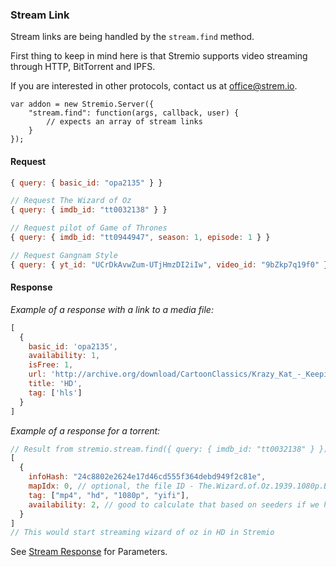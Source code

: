 ### Stream Link

Stream links are being handled by the `stream.find` method.

First thing to keep in mind here is that Stremio supports video streaming through HTTP, BitTorrent and IPFS. 

If you are interested in other protocols, contact us at [office@strem.io](mailto:office@strem.io).

```
var addon = new Stremio.Server({
	"stream.find": function(args, callback, user) {
		// expects an array of stream links
	}
});
```

#### Request

```javascript
{ query: { basic_id: "opa2135" } }
```
```javascript
// Request The Wizard of Oz
{ query: { imdb_id: "tt0032138" } }
```
```javascript
// Request pilot of Game of Thrones
{ query: { imdb_id: "tt0944947", season: 1, episode: 1 } }
```
```javascript
// Request Gangnam Style
{ query: { yt_id: "UCrDkAvwZum-UTjHmzDI2iIw", video_id: "9bZkp7q19f0" } }
```



#### Response

_Example of a response with a link to a media file:_

```javascript
[
  {
    basic_id: 'opa2135',
    availability: 1,
    isFree: 1,
    url: 'http://archive.org/download/CartoonClassics/Krazy_Kat_-_Keeping_Up_With_Krazy.mp4',
    title: 'HD',
    tag: ['hls']
  }
]
```

_Example of a response for a torrent:_

```javascript
// Result from stremio.stream.find({ query: { imdb_id: "tt0032138" } })
[
  { 
    infoHash: "24c8802e2624e17d46cd555f364debd949f2c81e",
    mapIdx: 0, // optional, the file ID - The.Wizard.of.Oz.1939.1080p.BrRip.x264.BOKUTOX.YIFY.mp4 
    tag: ["mp4", "hd", "1080p", "yifi"],
    availability: 2, // good to calculate that based on seeders if we have them - 0 seeders - 0 avail, 0-20 - 1, 20-50 - 2, 50 - ... - 3 
  }
]
// This would start streaming wizard of oz in HD in Stremio
```

See [Stream Response](stream.response.md) for Parameters.
